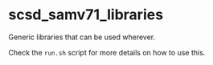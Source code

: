 # scsd_samv71_libraries
Generic libraries that can be used wherever.

Check the ```run.sh``` script for more details on how to use this.
